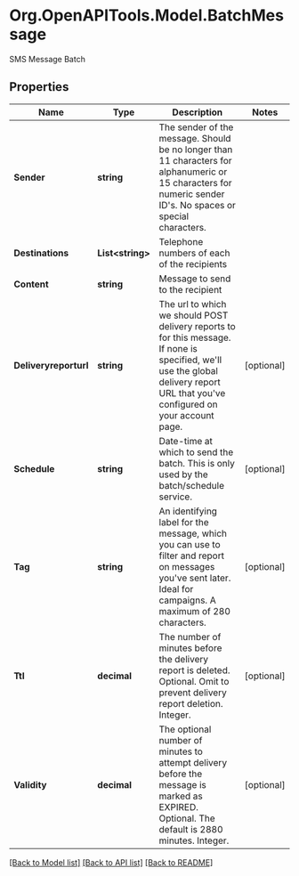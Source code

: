 # Org.OpenAPITools.Model.BatchMessage
SMS Message Batch

## Properties

Name | Type | Description | Notes
------------ | ------------- | ------------- | -------------
**Sender** | **string** | The sender of the message. Should be no longer than 11 characters for alphanumeric or 15 characters for numeric sender ID&#39;s. No spaces or special characters. | 
**Destinations** | **List&lt;string&gt;** | Telephone numbers of each of the recipients | 
**Content** | **string** | Message to send to the recipient | 
**Deliveryreporturl** | **string** | The url to which we should POST delivery reports to for this message. If none is specified, we&#39;ll use the global delivery report URL that you&#39;ve configured on your account page. | [optional] 
**Schedule** | **string** | Date-time at which to send the batch. This is only used by the batch/schedule service. | [optional] 
**Tag** | **string** | An identifying label for the message, which you can use to filter and report on messages you&#39;ve sent later. Ideal for campaigns. A maximum of 280 characters. | [optional] 
**Ttl** | **decimal** | The number of minutes before the delivery report is deleted. Optional. Omit to prevent delivery report deletion. Integer. | [optional] 
**Validity** | **decimal** | The optional number of minutes to attempt delivery before the message is marked as EXPIRED. Optional. The default is 2880 minutes. Integer. | [optional] 

[[Back to Model list]](../README.md#documentation-for-models) [[Back to API list]](../README.md#documentation-for-api-endpoints) [[Back to README]](../README.md)

